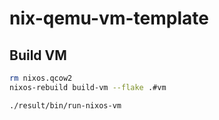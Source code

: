 # nix-qemu-vm-template

## Build VM

```bash
rm nixos.qcow2
nixos-rebuild build-vm --flake .#vm

./result/bin/run-nixos-vm
```
